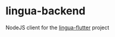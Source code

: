 # lingua-backend

NodeJS client for the [lingua-flutter](https://github.com/nikuz/lingua-flutter) project
